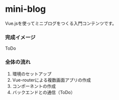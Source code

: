 # mini-blog
Vue.jsを使ってミニブログをつくる入門コンテンツです。

### 完成イメージ

ToDo

### 全体の流れ

1. 環境のセットアップ
1. Vue-routerによる複数画面アプリの作成
1. コンポーネントの作成
1. バックエンドとの通信（ToDo）

